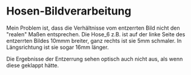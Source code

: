 # Hosen-Bildverarbeitung

Mein Problem ist, dass die Verhältnisse vom entzerrten Bild nicht den "realen" Maßen entsprechen.
Die Hose_6 z.B. ist auf der linke Seite des entzerrten Bildes 10mmm breiter, ganz rechts ist sie 5mm schmaler.
In Längsrichtung ist sie sogar 16mm länger.

Die Ergebnisse der Entzerrung sehen optisch auch nicht aus, als wenn diese geklappt hätte.

